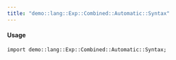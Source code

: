 ```yaml
---
title: "demo::lang::Exp::Combined::Automatic::Syntax"
---
```


#### Usage

`import demo::lang::Exp::Combined::Automatic::Syntax;`


